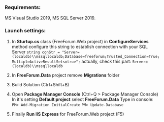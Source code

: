 ### Requirements:

MS Visual Studio 2019, MS SQL Server 2019.

### Launch settings:

1. In **Sturtup.cs** class (FreeForum.Web project) in **ConfigureServices** method configure this string to establish connection with your SQL Server 
   `string conStr = "Server=(localdb)\\mssqllocaldb;Database=freeforum;Trusted_Connection=True;MultipleActiveResultSets=true";`
   actually, check this part: `Server=(localdb)\\mssqllocaldb`
   
2. In **FreeForum.Data** project remove **Migrations** folder

3. Build Solution (Ctrl+Shift+B)

4. Open **Package Manager Console** (Ctrl+Q > Package Manager Console)
   In it's setting **Default project** select **FreeForum.Data**
   Type in console:
   `PM> Add-Migration InitialCreate`
   `PM> Update-Database`
   
5. Finally **Run IIS Express** for FreeForum.Web project (F5)

   

   